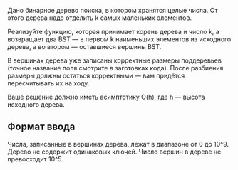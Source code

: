 Дано бинарное дерево поиска, в котором хранятся целые числа. От этого дерева надо отделить k самых маленьких элементов.

Реализуйте функцию, которая принимает корень дерева и число k, а возвращает два BST — в первом k наименьших элементов из исходного дерева, а во втором — оставшиеся вершины BST.

В вершинах дерева уже записаны корректные размеры поддеревьев (точное название поля смотрите в заготовках кода). После разбиения размеры должны остаться корректными — вам придётся пересчитывать их на ходу.

Ваше решение должно иметь асимптотику O(h), где h — высота исходного дерева.

## Формат ввода

Числа, записанные в вершинах дерева, лежат в диапазоне от 0 до 10^9. Дерево не содержит одинаковых ключей.
Число вершин в дереве не превосходит 10^5.